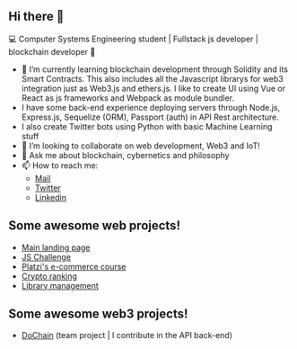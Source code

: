 ## Hi there 👋

💻 Computer Systems Engineering student | Fullstack js developer | blockchain  developer 🧠 

- 🌱 I’m currently learning blockchain development through Solidity and its Smart Contracts. This also includes all the Javascript librarys for web3 integration just as Web3.js and ethers.js. I like to create UI using Vue or React as js frameworks and Webpack as module bundler.
- I have some back-end experience deploying servers through Node.js, Express.js, Sequelize (ORM), Passport (auth) in API Rest architecture.
- I also create Twitter bots using Python with basic Machine Learning stuff
- 👯 I’m looking to collaborate on web development, Web3 and IoT!
- 💬 Ask me about blockchain, cybernetics and philosophy 
- 📫 How to reach me: 
    - [Mail](rodrx20@gmail.com)
    - [Twitter](https://twitter.com/rdrx_)
    - [Linkedin](https://www.linkedin.com/in/rodrx20/)

## Some awesome web projects!

* [Main landing page](https://rdr-x.github.io/static/ES/index.html)
* [JS Challenge](https://rdr-x.github.io/JS-practico-platzi/index.html)
* [Platzi's e-commerce course](https://rdr-x.github.io/E-commerce-practico-platzi/public/templates/index.html)
* [Crypto ranking](https://crypto-rank.netlify.app/)
* [Library management](https://immense-garden-99230.herokuapp.com/)

## Some awesome web3 projects!
* [DoChain](https://dochain.vercel.app/) (team project | I contribute in the API back-end)